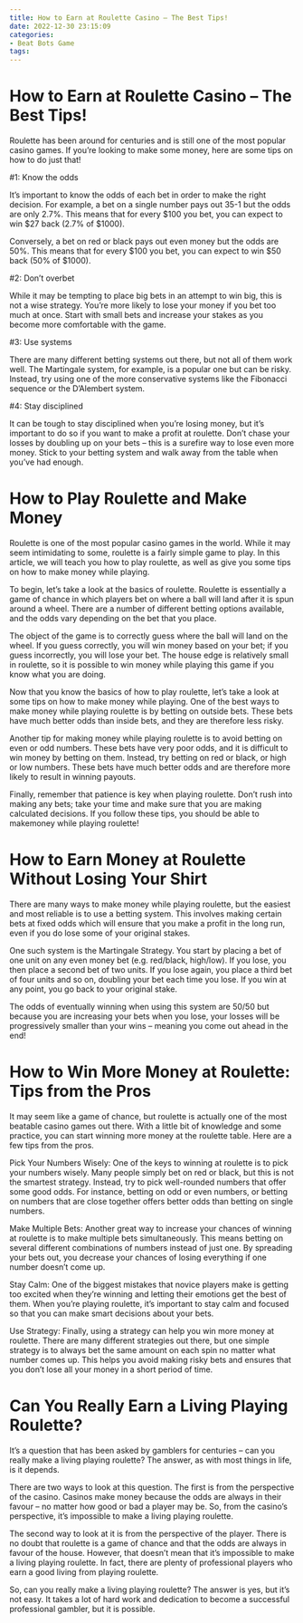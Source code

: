 ```yaml
---
title: How to Earn at Roulette Casino – The Best Tips!
date: 2022-12-30 23:15:09
categories:
- Beat Bots Game
tags:
---
```



#  How to Earn at Roulette Casino – The Best Tips!

Roulette has been around for centuries and is still one of the most popular casino games. If you’re looking to make some money, here are some tips on how to do just that!

#1: Know the odds

It’s important to know the odds of each bet in order to make the right decision. For example, a bet on a single number pays out 35-1 but the odds are only 2.7%. This means that for every $100 you bet, you can expect to win $27 back (2.7% of $1000).

Conversely, a bet on red or black pays out even money but the odds are 50%. This means that for every $100 you bet, you can expect to win $50 back (50% of $1000).

#2: Don’t overbet

While it may be tempting to place big bets in an attempt to win big, this is not a wise strategy. You’re more likely to lose your money if you bet too much at once. Start with small bets and increase your stakes as you become more comfortable with the game.

#3: Use systems

There are many different betting systems out there, but not all of them work well. The Martingale system, for example, is a popular one but can be risky. Instead, try using one of the more conservative systems like the Fibonacci sequence or the D’Alembert system.

#4: Stay disciplined

It can be tough to stay disciplined when you’re losing money, but it’s important to do so if you want to make a profit at roulette. Don’t chase your losses by doubling up on your bets – this is a surefire way to lose even more money. Stick to your betting system and walk away from the table when you’ve had enough.

#  How to Play Roulette and Make Money

Roulette is one of the most popular casino games in the world. While it may seem intimidating to some, roulette is a fairly simple game to play. In this article, we will teach you how to play roulette, as well as give you some tips on how to make money while playing.

To begin, let’s take a look at the basics of roulette. Roulette is essentially a game of chance in which players bet on where a ball will land after it is spun around a wheel. There are a number of different betting options available, and the odds vary depending on the bet that you place.

The object of the game is to correctly guess where the ball will land on the wheel. If you guess correctly, you will win money based on your bet; if you guess incorrectly, you will lose your bet. The house edge is relatively small in roulette, so it is possible to win money while playing this game if you know what you are doing.

Now that you know the basics of how to play roulette, let’s take a look at some tips on how to make money while playing. One of the best ways to make money while playing roulette is by betting on outside bets. These bets have much better odds than inside bets, and they are therefore less risky.

Another tip for making money while playing roulette is to avoid betting on even or odd numbers. These bets have very poor odds, and it is difficult to win money by betting on them. Instead, try betting on red or black, or high or low numbers. These bets have much better odds and are therefore more likely to result in winning payouts.

Finally, remember that patience is key when playing roulette. Don’t rush into making any bets; take your time and make sure that you are making calculated decisions. If you follow these tips, you should be able to makemoney while playing roulette!

#  How to Earn Money at Roulette Without Losing Your Shirt

There are many ways to make money while playing roulette, but the easiest and most reliable is to use a betting system. This involves making certain bets at fixed odds which will ensure that you make a profit in the long run, even if you do lose some of your original stakes.

One such system is the Martingale Strategy. You start by placing a bet of one unit on any even money bet (e.g. red/black, high/low). If you lose, you then place a second bet of two units. If you lose again, you place a third bet of four units and so on, doubling your bet each time you lose. If you win at any point, you go back to your original stake.

The odds of eventually winning when using this system are 50/50 but because you are increasing your bets when you lose, your losses will be progressively smaller than your wins – meaning you come out ahead in the end!

#  How to Win More Money at Roulette: Tips from the Pros

It may seem like a game of chance, but roulette is actually one of the most beatable casino games out there. With a little bit of knowledge and some practice, you can start winning more money at the roulette table. Here are a few tips from the pros.

Pick Your Numbers Wisely: One of the keys to winning at roulette is to pick your numbers wisely. Many people simply bet on red or black, but this is not the smartest strategy. Instead, try to pick well-rounded numbers that offer some good odds. For instance, betting on odd or even numbers, or betting on numbers that are close together offers better odds than betting on single numbers.

Make Multiple Bets: Another great way to increase your chances of winning at roulette is to make multiple bets simultaneously. This means betting on several different combinations of numbers instead of just one. By spreading your bets out, you decrease your chances of losing everything if one number doesn’t come up.

Stay Calm: One of the biggest mistakes that novice players make is getting too excited when they’re winning and letting their emotions get the best of them. When you’re playing roulette, it’s important to stay calm and focused so that you can make smart decisions about your bets.

Use Strategy: Finally, using a strategy can help you win more money at roulette. There are many different strategies out there, but one simple strategy is to always bet the same amount on each spin no matter what number comes up. This helps you avoid making risky bets and ensures that you don’t lose all your money in a short period of time.

#  Can You Really Earn a Living Playing Roulette?

It’s a question that has been asked by gamblers for centuries – can you really make a living playing roulette? The answer, as with most things in life, is it depends.

There are two ways to look at this question. The first is from the perspective of the casino. Casinos make money because the odds are always in their favour – no matter how good or bad a player may be. So, from the casino’s perspective, it’s impossible to make a living playing roulette.

The second way to look at it is from the perspective of the player. There is no doubt that roulette is a game of chance and that the odds are always in favour of the house. However, that doesn’t mean that it’s impossible to make a living playing roulette. In fact, there are plenty of professional players who earn a good living from playing roulette.

So, can you really make a living playing roulette? The answer is yes, but it’s not easy. It takes a lot of hard work and dedication to become a successful professional gambler, but it is possible.